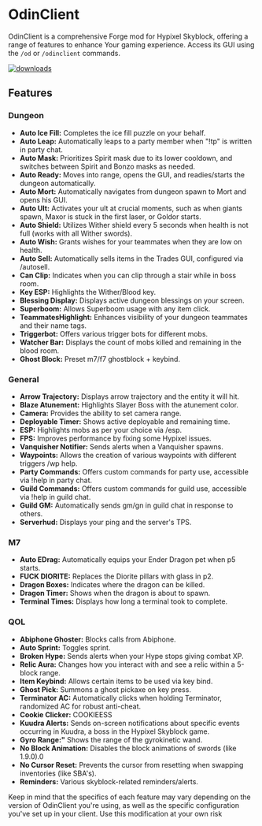 # OdinClient

OdinClient is a comprehensive Forge mod for Hypixel Skyblock, offering a range of features to enhance Your gaming experience. Access its GUI using the `/od` or `/odinclient` commands.

[![downloads](https://img.shields.io/github/downloads/odtheking/OdinClient/total?style=for-the-badge)](https://github.com/odtheking/OdinClient)

## Features

### Dungeon
- **Auto Ice Fill:** Completes the ice fill puzzle on your behalf.
- **Auto Leap:** Automatically leaps to a party member when "!tp" is written in party chat.
- **Auto Mask:** Prioritizes Spirit mask due to its lower cooldown, and switches between Spirit and Bonzo masks as needed.
- **Auto Ready:** Moves into range, opens the GUI, and readies/starts the dungeon automatically.
- **Auto Mort:** Automatically navigates from dungeon spawn to Mort and opens his GUI.
- **Auto Ult:** Activates your ult at crucial moments, such as when giants spawn, Maxor is stuck in the first laser, or Goldor starts.
- **Auto Shield:** Utilizes Wither shield every 5 seconds when health is not full (works with all Wither swords).
- **Auto Wish:** Grants wishes for your teammates when they are low on health.
- **Auto Sell:** Automatically sells items in the Trades GUI, configured via /autosell.
- **Can Clip:** Indicates when you can clip through a stair while in boss room.
- **Key ESP:** Highlights the Wither/Blood key.
- **Blessing Display:** Displays active dungeon blessings on your screen.
- **Superboom:** Allows Superboom usage with any item click.
- **TeammatesHighlight:** Enhances visibility of your dungeon teammates and their name tags.
- **Triggerbot:** Offers various trigger bots for different mobs.
- **Watcher Bar:** Displays the count of mobs killed and remaining in the blood room.
- **Ghost Block:** Preset m7/f7 ghostblock + keybind.

### General
- **Arrow Trajectory:** Displays arrow trajectory and the entity it will hit.
- **Blaze Atunement:** Highlights Slayer Boss with the atunement color.
- **Camera:** Provides the ability to set camera range.
- **Deployable Timer:** Shows active deployable and remaining time.
- **ESP:** Highlights mobs as per your choice via /esp.
- **FPS:** Improves performance by fixing some Hypixel issues.
- **Vanquisher Notifier:** Sends alerts when a Vanquisher spawns.
- **Waypoints:** Allows the creation of various waypoints with different triggers /wp help.
- **Party Commands:** Offers custom commands for party use, accessible via !help in party chat.
- **Guild Commands:** Offers custom commands for guild use, accessible via !help in guild chat.
- **Guild GM:** Automatically sends gm/gn in guild chat in response to others.
- **Serverhud:** Displays your ping and the server's TPS.

### M7
- **Auto EDrag:** Automatically equips your Ender Dragon pet when p5 starts.
- **FUCK DIORITE:** Replaces the Diorite pillars with glass in p2.
- **Dragon Boxes:** Indicates where the dragon can be killed.
- **Dragon Timer:** Shows when the dragon is about to spawn.
- **Terminal Times:** Displays how long a terminal took to complete.

### QOL
- **Abiphone Ghoster:** Blocks calls from Abiphone.
- **Auto Sprint:** Toggles sprint.
- **Broken Hype:** Sends alerts when your Hype stops giving combat XP.
- **Relic Aura:** Changes how you interact with and see a relic within a 5-block range.
- **Item Keybind:** Allows certain items to be used via key bind.
- **Ghost Pick:** Summons a ghost pickaxe on key press.
- **Terminator AC:** Automatically clicks when holding Terminator, randomized AC for robust anti-cheat.
- **Cookie Clicker:** COOKIEESS
- **Kuudra Alerts:** Sends on-screen notifications about specific events occurring in Kuudra, a boss in the Hypixel Skyblock game.
- **Gyro Range:"** Shows the range of the gyrokinetic wand.
- **No Block Animation:** Disables the block animations of swords (like 1.9.0).0
- **No Cursor Reset:** Prevents the cursor from resetting when swapping inventories (like SBA's).
- **Reminders:** Various skyblock-related reminders/alerts.

Keep in mind that the specifics of each feature may vary depending on the version of OdinClient you're using, as well as the specific configuration you've set up in your client.
Use this modification at your own risk
